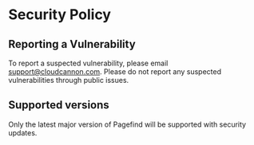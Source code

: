 # Security Policy

## Reporting a Vulnerability

To report a suspected vulnerability, please email support@cloudcannon.com.
Please do not report any suspected vulnerabilities through public issues.

## Supported versions

Only the latest major version of Pagefind will be supported with security updates.
